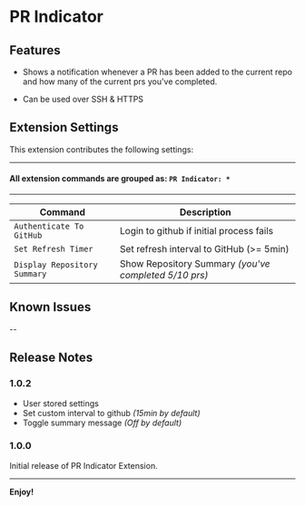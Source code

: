 # PR Indicator

## Features

- Shows a notification whenever a PR has been added to the current repo and how many of the current prs you've completed.

- Can be used over SSH & HTTPS

## Extension Settings

This extension contributes the following settings:

---

#### All extension commands are grouped as: `PR Indicator: *`

---

| Command                      | Description                                           |
| ---------------------------- | ----------------------------------------------------- |
| `Authenticate To GitHub`     | Login to github if initial process fails              |
| `Set Refresh Timer`          | Set refresh interval to GitHub (>= 5min)              |
| `Display Repository Summary` | Show Repository Summary _(you've completed 5/10 prs)_ |

## Known Issues

--

## Release Notes

### 1.0.2

- User stored settings
- Set custom interval to github _(15min by default)_
- Toggle summary message _(Off by default)_

### 1.0.0

Initial release of PR Indicator Extension.

---

**Enjoy!**
